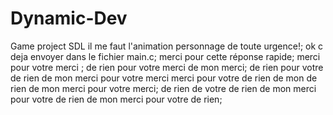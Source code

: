 # Dynamic-Dev
Game project SDL
il me faut l'animation personnage de toute urgence!;
ok c deja envoyer dans le fichier main.c;
merci pour cette réponse rapide;
merci pour votre merci ;
de rien pour votre merci de mon merci;
de rien pour votre de rien de mon merci pour votre merci 
merci pour votre de rien de mon de rien de mon merci pour votre merci;
de rien de votre de rien de mon merci pour votre de rien de mon merci pour votre de rien;

